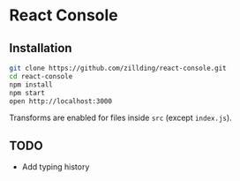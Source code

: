 # React Console

## Installation

```bash
git clone https://github.com/zillding/react-console.git
cd react-console
npm install
npm start
open http://localhost:3000
```

Transforms are enabled for files inside `src` (except `index.js`).

## TODO

+ Add typing history
